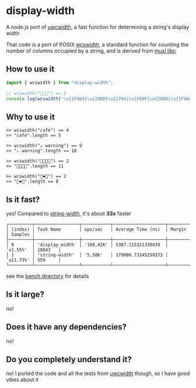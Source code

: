 # display-width

A node.js port of [uwcwidth](https://github.com/Z4JC/uwcwidth), a fast function for determining a string's display width

That code is a port of POSIX [wcswidth](https://pubs.opengroup.org/onlinepubs/9699919799.2016edition/functions/wcswidth.html), a standard function for counting the number of columns occupied by a string, and is derived from [musl libc](https://github.com/kraj/musl/blob/ffb23aef/src/ctype/wcwidth.c#L11-L29)

## How to use it

```js
import { wcswidth } from "display-width";

// wcswidth("👩‍❤️‍👨") == 2
console.log(wcswidth("\u{1F469}\u{200D}\u{2764}\u{FE0F}\u{200D}\u{1F468}"));
```

## Why to use it

```
>> wcswidth("café") == 4
>> "café".length == 5

>> wcswidth("⚠︎ warning") == 9
>> "⚠︎ warning".length == 10

>> wcswidth("👨‍👨‍👧‍👧") == 2
>> "👨‍👨‍👧‍👧".length == 11

>> wcswidth("👩‍❤️‍👨") == 2
>> "👩‍❤️‍👨".length == 8
```

## Is it fast?

yes! Compared to [string-width](https://www.npmjs.com/package/string-width), it's about **33x** faster

```
┌─────────┬─────────────────┬───────────┬────────────────────┬───────────┬─────────┐
│ (index) │ Task Name       │ ops/sec   │ Average Time (ns)  │ Margin    │ Samples │
├─────────┼─────────────────┼───────────┼────────────────────┼───────────┼─────────┤
│ 0       │ 'display-width' │ '188,426' │ 5307.115321339439  │ '±1.55%'  │ 18843   │
│ 1       │ 'string-width'  │ '5,586'   │ 179008.73345259373 │ '±11.73%' │ 559     │
└─────────┴─────────────────┴───────────┴────────────────────┴───────────┴─────────┘
```

see the [bench directory](https://github.com/llimllib/display-width/tree/main/bench) for details

## Is it large?

no!

## Does it have any dependencies?

no!

## Do you completely understand it?

no! I ported the code and all the tests from
[uwcwidth](https://github.com/Z4JC/uwcwidth) though, so I have good vibes about
it
